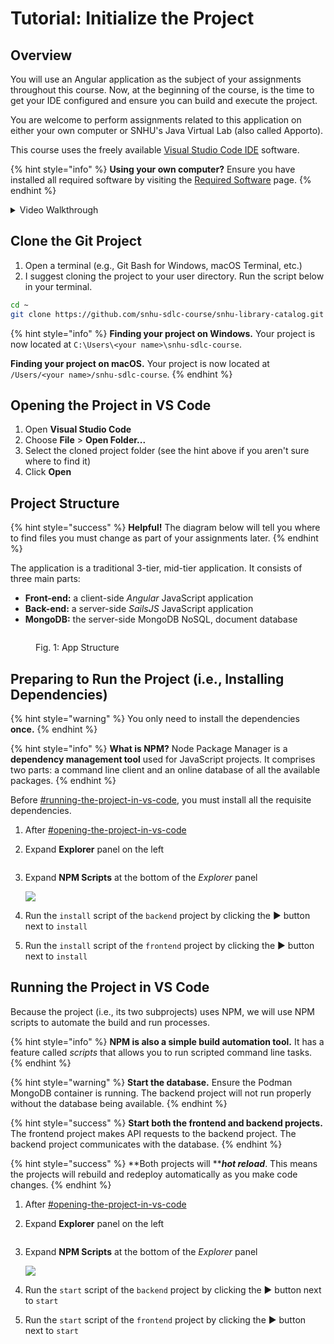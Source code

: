 # Tutorial: Initialize the Project

## Overview

You will use an Angular application as the subject of your assignments throughout this course. Now, at the beginning of the course, is the time to get your IDE configured and ensure you can build and execute the project.

You are welcome to perform assignments related to this application on either your own computer or SNHU's Java Virtual Lab (also called Apporto).

This course uses the freely available [Visual Studio Code IDE](https://code.visualstudio.com/download) software.

{% hint style="info" %}
**Using your own computer?** Ensure you have installed all required software by visiting the [Required Software](../introduction/required-software.md) page.
{% endhint %}

<details>

<summary>Video Walkthrough</summary>



</details>

## Clone the Git Project

1. Open a terminal (e.g., Git Bash for Windows, macOS Terminal, etc.)
2. I suggest cloning the project to your user directory. Run the script below in your terminal.

```bash
cd ~
git clone https://github.com/snhu-sdlc-course/snhu-library-catalog.git
```

{% hint style="info" %}
**Finding your project on Windows.** Your project is now located at `C:\Users\<your name>\snhu-sdlc-course`.

**Finding your project on macOS.** Your project is now located at `/Users/<your name>/snhu-sdlc-course`.
{% endhint %}

## Opening the Project in VS Code

1. Open **Visual Studio Code**
2. Choose **File** > **Open Folder...**
3. Select the cloned project folder (see the hint above if you aren't sure where to find it)
4. Click **Open**

## Project Structure

{% hint style="success" %}
**Helpful!** The diagram below will tell you where to find files you must change as part of your assignments later.
{% endhint %}

The application is a traditional 3-tier, mid-tier application. It consists of three main parts:

* **Front-end:** a client-side _Angular_ JavaScript application
* **Back-end:** a server-side _SailsJS_ JavaScript application
* **MongoDB:** the server-side MongoDB NoSQL, document database

<figure><img src="../.gitbook/assets/App Structure.png" alt=""><figcaption><p>Fig. 1: App Structure</p></figcaption></figure>

## Preparing to Run the Project (i.e., Installing Dependencies)

{% hint style="warning" %}
You only need to install the dependencies **once.**
{% endhint %}

{% hint style="info" %}
**What is NPM?** Node Package Manager is a **dependency management tool** used for JavaScript projects. It comprises two parts: a command line client and an online database of all the available packages.
{% endhint %}

Before [#running-the-project-in-vs-code](tutorial-initialize-the-project.md#running-the-project-in-vs-code "mention"), you must install all the requisite dependencies.

1. After [#opening-the-project-in-vs-code](tutorial-initialize-the-project.md#opening-the-project-in-vs-code "mention")
2.  Expand **Explorer** panel on the left

    <img src="../.gitbook/assets/image (2).png" alt="" data-size="original">
3.  Expand **NPM Scripts** at the bottom of the _Explorer_ panel

    ![](<../.gitbook/assets/image (1).png>)
4. Run the `install` script of the `backend` project by clicking the ▶️ button next to `install`
5. Run the `install` script of the `frontend` project by clicking the ▶️ button next to `install`

## Running the Project in VS Code

Because the project (i.e., its two subprojects) uses NPM, we will use NPM scripts to automate the build and run processes.

{% hint style="info" %}
**NPM is also a simple build automation tool.** It has a feature called _scripts_ that allows you to run scripted command line tasks.
{% endhint %}

{% hint style="warning" %}
**Start the database.** Ensure the Podman MongoDB container is running. The backend project will not run properly without the database being available.
{% endhint %}

{% hint style="success" %}
**Start both the frontend and backend projects.** The frontend project makes API requests to the backend project. The backend project communicates with the database.
{% endhint %}

{% hint style="success" %}
**Both projects will **_**hot reload**_. This means the projects will rebuild and redeploy automatically as you make code changes.
{% endhint %}

1. After [#opening-the-project-in-vs-code](tutorial-initialize-the-project.md#opening-the-project-in-vs-code "mention")
2.  Expand **Explorer** panel on the left

    <img src="../.gitbook/assets/image (2).png" alt="" data-size="original">
3.  Expand **NPM Scripts** at the bottom of the _Explorer_ panel

    ![](<../.gitbook/assets/image (1).png>)
4. Run the `start` script of the `backend` project by clicking the ▶️ button next to `start`
5. Run the `start` script of the `frontend` project by clicking the ▶️ button next to `start`
